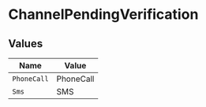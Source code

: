 # ChannelPendingVerification


## Values

| Name        | Value       |
| ----------- | ----------- |
| `PhoneCall` | PhoneCall   |
| `Sms`       | SMS         |